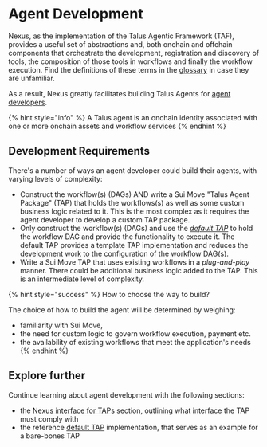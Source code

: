 # Agent Development

Nexus, as the implementation of the Talus Agentic Framework (TAF), provides a useful set of abstractions and, both onchain and offchain components that orchestrate the development, registration and discovery of tools, the composition of those tools in workflows and finally the workflow execution. Find the definitions of these terms in the [glossary](../glossary.md) in case they are unfamiliar.

As a result, Nexus greatly facilitates building Talus Agents for [agent developers](../index.md#actors).

{% hint style="info" %}
A Talus agent is an onchain identity associated with one or more onchain assets and workflow services
{% endhint %}

## Development Requirements

There's a number of ways an agent developer could build their agents, with varying levels of complexity:

* Construct the workflow(s) (DAGs) AND write a Sui Move "Talus Agent Package" (TAP) that holds the workflows(s) as well as some custom business logic related to it. This is the most complex as it requires the agent developer to develop a custom TAP package.
* Only construct the workflow(s) (DAGs) and use the [_default TAP_](default-tap.md) to hold the workflow DAG and provide the functionality to execute it. The default TAP provides a template TAP implementation and reduces the development work to the configuration of the workflow DAG(s).
* Write a Sui Move TAP that uses existing workflows in a _plug-and-play_ manner. There could be additional business logic added to the TAP. This is an intermediate level of complexity.

{% hint style="success" %}
How to choose the way to build?

The choice of how to build the agent will be determined by weighing:

* familiarity with Sui Move,
* the need for custom logic to govern workflow execution, payment etc.
* the availability of existing workflows that meet the application's needs
{% endhint %}

## Explore further

Continue learning about agent development with the following sections:

* the [Nexus interface for TAPs](../packages/nexus-interface.md) section, outlining what interface the TAP must comply with
* the reference [default TAP](default-tap.md) implementation, that serves as an example for a bare-bones TAP
